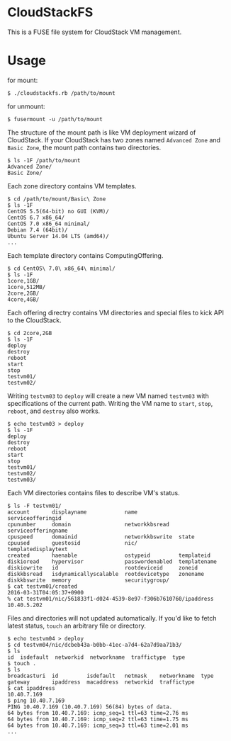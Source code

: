 # CloudStackFS
This is a FUSE file system for CloudStack VM management.

# Usage
for mount:
```
$ ./cloudstackfs.rb /path/to/mount
```
for unmount:
```
$ fusermount -u /path/to/mount
```

The structure of the mount path is like VM deployment wizard of CloudStack. If your CloudStack has two zones named `Advanced Zone` and `Basic Zone`, the mount path contains two directories.
```
$ ls -1F /path/to/mount
Advanced Zone/
Basic Zone/
```

Each zone directory contains VM templates.
```
$ cd /path/to/mount/Basic\ Zone
$ ls -1F
CentOS 5.5(64-bit) no GUI (KVM)/
CentOS 6.7 x86_64/
CentOS 7.0 x86_64 minimal/
Debian 7.4 (64bit)/
Ubuntu Server 14.04 LTS (amd64)/
...
```

Each template directory contains ComputingOffering.
```
$ cd CentOS\ 7.0\ x86_64\ minimal/
$ ls -1F
1core,1GB/
1core,512MB/
2core,2GB/
4core,4GB/
```

Each offering directry contains VM directories and special files to kick API to the CloudStack.
```
$ cd 2core,2GB
$ ls -1F
deploy
destroy
reboot
start
stop
testvm01/
testvm02/
```

Writing `testvm03` to `deploy` will create a new VM named `testvm03` with specifications of the current path. Writing the VM name to `start`, `stop`, `reboot`, and `destroy` also works.
```
$ echo testvm03 > deploy
$ ls -1F
deploy
destroy
reboot
start
stop
testvm01/
testvm02/
testvm03/
```

Each VM directories contains files to describe VM's status.
```
$ ls -F testvm01/
account       displayname            name             serviceofferingid
cpunumber     domain                 networkkbsread   serviceofferingname
cpuspeed      domainid               networkkbswrite  state
cpuused       guestosid              nic/             templatedisplaytext
created       haenable               ostypeid         templateid
diskioread    hypervisor             passwordenabled  templatename
diskiowrite   id                     rootdeviceid     zoneid
diskkbsread   isdynamicallyscalable  rootdevicetype   zonename
diskkbswrite  memory                 securitygroup/
$ cat testvm01/created
2016-03-31T04:05:37+0900
% cat testvm01/nic/561833f1-d024-4539-8e97-f306b7610760/ipaddress
10.40.5.202
```

Files and directories will not updated automatically. If you'd like to fetch latest status, `touch` an arbitrary file or directory.
```
$ echo testvm04 > deploy 
$ cd testvm04/nic/dcbeb43a-b0bb-41ec-a7d4-62a7d9aa71b3/
$ ls
id  isdefault  networkid  networkname  traffictype  type
$ touch .
$ ls
broadcasturi  id         isdefault   netmask    networkname  type
gateway       ipaddress  macaddress  networkid  traffictype
$ cat ipaddress 
10.40.7.169
$ ping 10.40.7.169
PING 10.40.7.169 (10.40.7.169) 56(84) bytes of data.
64 bytes from 10.40.7.169: icmp_seq=1 ttl=63 time=2.76 ms
64 bytes from 10.40.7.169: icmp_seq=2 ttl=63 time=1.75 ms
64 bytes from 10.40.7.169: icmp_seq=3 ttl=63 time=2.01 ms
...
```

